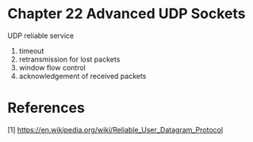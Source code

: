 # Chapter 22 Advanced UDP Sockets


UDP reliable service
1) timeout
2) retransmission for lost packets
3) window flow control
4) acknowledgement of received packets

# References
[1] https://en.wikipedia.org/wiki/Reliable_User_Datagram_Protocol

